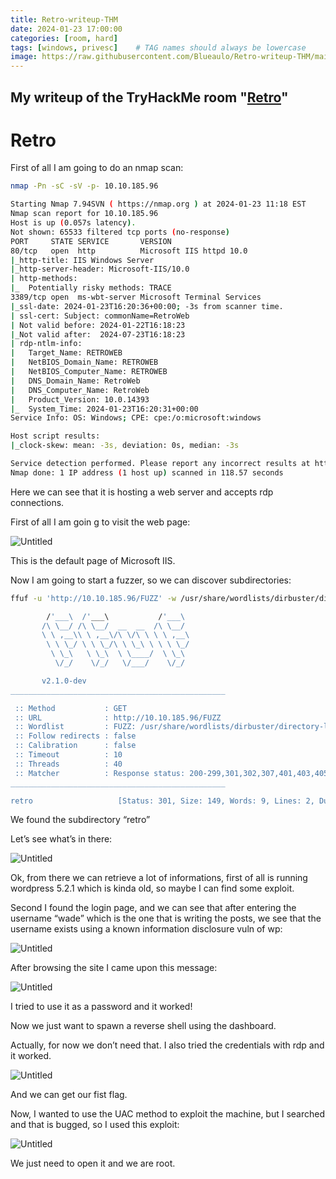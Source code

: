 ```yaml
---
title: Retro-writeup-THM
date: 2024-01-23 17:00:00
categories: [room, hard]
tags: [windows, privesc]    # TAG names should always be lowercase
image: https://raw.githubusercontent.com/Blueaulo/Retro-writeup-THM/main/86aeeb34-ae2f-4bd6-9c9e-4b097945e629_Export-e1ce40fe-b4be-42af-ae4e-bdd7093a35ea/Retro%201d42eb309fba416b8c2ec50ed807d03e/Untitled%201.png
---
```

## My writeup of the TryHackMe room "<a href="https://tryhackme.com/room/retro">Retro</a>"

# Retro

First of all I am going to do an nmap scan:

```bash
nmap -Pn -sC -sV -p- 10.10.185.96

Starting Nmap 7.94SVN ( https://nmap.org ) at 2024-01-23 11:18 EST
Nmap scan report for 10.10.185.96
Host is up (0.057s latency).
Not shown: 65533 filtered tcp ports (no-response)
PORT     STATE SERVICE       VERSION
80/tcp   open  http          Microsoft IIS httpd 10.0
|_http-title: IIS Windows Server
|_http-server-header: Microsoft-IIS/10.0
| http-methods: 
|_  Potentially risky methods: TRACE
3389/tcp open  ms-wbt-server Microsoft Terminal Services
|_ssl-date: 2024-01-23T16:20:36+00:00; -3s from scanner time.
| ssl-cert: Subject: commonName=RetroWeb
| Not valid before: 2024-01-22T16:18:23
|_Not valid after:  2024-07-23T16:18:23
| rdp-ntlm-info: 
|   Target_Name: RETROWEB
|   NetBIOS_Domain_Name: RETROWEB
|   NetBIOS_Computer_Name: RETROWEB
|   DNS_Domain_Name: RetroWeb
|   DNS_Computer_Name: RetroWeb
|   Product_Version: 10.0.14393
|_  System_Time: 2024-01-23T16:20:31+00:00
Service Info: OS: Windows; CPE: cpe:/o:microsoft:windows

Host script results:
|_clock-skew: mean: -3s, deviation: 0s, median: -3s

Service detection performed. Please report any incorrect results at https://nmap.org/submit/ .
Nmap done: 1 IP address (1 host up) scanned in 118.57 seconds
```

Here we can see that it is hosting a web server and accepts rdp connections.

First of all I am goin g to visit the web page:

![Untitled](https://raw.githubusercontent.com/Blueaulo/Retro-writeup-THM/main/86aeeb34-ae2f-4bd6-9c9e-4b097945e629_Export-e1ce40fe-b4be-42af-ae4e-bdd7093a35ea/Retro%201d42eb309fba416b8c2ec50ed807d03e/Untitled.png)

This is the default page of Microsoft IIS.

Now I am going to start a fuzzer, so we can discover subdirectories:

```bash
ffuf -u 'http://10.10.185.96/FUZZ' -w /usr/share/wordlists/dirbuster/directory-list-2.3-medium.txt    

        /'___\  /'___\           /'___\       
       /\ \__/ /\ \__/  __  __  /\ \__/       
       \ \ ,__\\ \ ,__\/\ \/\ \ \ \ ,__\      
        \ \ \_/ \ \ \_/\ \ \_\ \ \ \ \_/      
         \ \_\   \ \_\  \ \____/  \ \_\       
          \/_/    \/_/   \/___/    \/_/       

       v2.1.0-dev
________________________________________________

 :: Method           : GET
 :: URL              : http://10.10.185.96/FUZZ
 :: Wordlist         : FUZZ: /usr/share/wordlists/dirbuster/directory-list-2.3-medium.txt
 :: Follow redirects : false
 :: Calibration      : false
 :: Timeout          : 10
 :: Threads          : 40
 :: Matcher          : Response status: 200-299,301,302,307,401,403,405,500
________________________________________________

retro                   [Status: 301, Size: 149, Words: 9, Lines: 2, Duration: 194ms]
```

We found the subdirectory “retro”

Let’s see what’s in there:

![Untitled](https://raw.githubusercontent.com/Blueaulo/Retro-writeup-THM/main/86aeeb34-ae2f-4bd6-9c9e-4b097945e629_Export-e1ce40fe-b4be-42af-ae4e-bdd7093a35ea/Retro%201d42eb309fba416b8c2ec50ed807d03e/Untitled%201.png)

Ok, from there we can retrieve a lot of informations, first of all is running wordpress 5.2.1 which is kinda old, so maybe I can find some exploit.

Second I found the login page, and we can see that after entering the username “wade” which is the one that is writing the posts, we see that the username exists using a known information disclosure vuln of wp:

![Untitled](https://raw.githubusercontent.com/Blueaulo/Retro-writeup-THM/main/86aeeb34-ae2f-4bd6-9c9e-4b097945e629_Export-e1ce40fe-b4be-42af-ae4e-bdd7093a35ea/Retro%201d42eb309fba416b8c2ec50ed807d03e/Untitled%202.png)

After browsing the site I came upon this message:

![Untitled](https://raw.githubusercontent.com/Blueaulo/Retro-writeup-THM/main/86aeeb34-ae2f-4bd6-9c9e-4b097945e629_Export-e1ce40fe-b4be-42af-ae4e-bdd7093a35ea/Retro%201d42eb309fba416b8c2ec50ed807d03e/Untitled%206.png)

I tried to use it as a password and it worked!

Now we just want to spawn a reverse shell using the dashboard.

Actually, for now we don’t need that. I also tried the credentials with rdp and it worked.

![Untitled](https://raw.githubusercontent.com/Blueaulo/Retro-writeup-THM/main/86aeeb34-ae2f-4bd6-9c9e-4b097945e629_Export-e1ce40fe-b4be-42af-ae4e-bdd7093a35ea/Retro%201d42eb309fba416b8c2ec50ed807d03e/Untitled%204.png)

And we can get our fist flag.

Now, I wanted to use the UAC method to exploit the machine, but I searched and that is bugged, so I used this exploit:

[](https://github.com/SecWiki/windows-kernel-exploits/blob/master/CVE-2017-0213/CVE-2017-0213_x64.zip)

![Untitled](https://raw.githubusercontent.com/Blueaulo/Retro-writeup-THM/main/86aeeb34-ae2f-4bd6-9c9e-4b097945e629_Export-e1ce40fe-b4be-42af-ae4e-bdd7093a35ea/Retro%201d42eb309fba416b8c2ec50ed807d03e/Untitled%205.png)

We just need to open it and we are root.